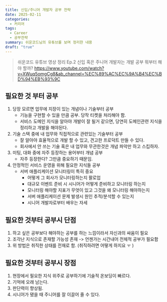 ```yaml
---
title: 신입/주니어 개발자 공부 전략
date: 2025-02-11
categories:
  - 커리어
tags:
  - Career
  - 공부전략
summary: 쉬운코드님의 유튜브를 보며 정리한 내용
draft: "true"
---
```


> 쉬운코드 유튜브 영상 정리
> Ep.2 신입 혹은 주니어 개발자는 개발 공부 뭐부터 해야 할까?
> https://www.youtube.com/watch?v=XWuq5omgCg8&ab_channel=%EC%89%AC%EC%9A%B4%EC%BD%94%EB%93%9C

## 필요한 것 부터 공부

1. 당장 모르면 업무에 지장이 있는 개념이나 기술부터 공부
    - 기능을 구현할 수 있을 만큼 공부. 당작 티켓을 처리해야 함.
    - 서비스 도메인 지식을 알아야 개발이 잘 될거 같으면, 당연히 도메인관련 지식을 정리하고 개발을 해야된다.
2. 기술 스택 중에 내 업무와 직접적으로 관련있는 기술부터 공부
    - 잘 알아야 효율적으로 개발 할 수 있고, 견고한 프로덕트 만들 수 있다.
    - 회사에서 안 쓰는 기술 혹은 내 업무와 무관한것은 개념 파악만 하고 스킵하자.
3. 미팅, 대화 중에 자주 등장하는 용어부터 개념 공부
    - 자주 등장한다? 그만큼 중요하기 때문임.
4. 안정적인 서비스 운영을 위해 필요한 지식들 공부
    - 서버 애플리케이션 모니터링이 특히 중요
        - 어떻게 그 회사가 모니터링하는지 팔로업
        - 대규모 이벤트 준비 시 시니어가 어떻게 준비하고 모니터링 하는지
        - 모니터링 해야할 지표가 무엇이 있고 그것을 왜 모니터링 해야하는지
        - 서버 애플리케이션 문제 발생시 원인 추적/분석할 수 있는지
        - 시니어 개발자로부터 배우는 자세

## 필요한 것부터 공부시 단점

1. 하고 싶은 공부보다 해야하는 공부를 하는 느낌이라서 자신과의 싸움이 필요
2. 조각난 지식으로 존재할 가능성 존재 -> 언젠가는 시간내어 전체적 공부가 필요함
3. 위 방법은 취직한 상태를 전재로 함. (취직하려면 어떻게 하지요 ㅜ )

## 필요한 것부터 공부시 장점

1. 현장에서 필요한 지식 위주로 공부하기에 기술적 온보딩이 빠르다.
2. 기억에 오래 남는다.
3. 판단력이 향상됨.
4. 시니어가 됐을 때 주니어를 잘 이끌어 줄 수 있다.
